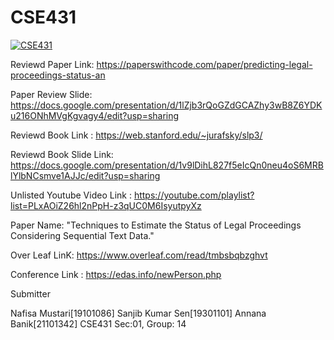 # CSE431
[![CSE431](https://img.youtube.com/vi/LCECCNVSLfU&list=PLxAOiZ26hl2nPpH-z3qUC0M6IsyutpyXz&index=1&t=1s)](https://www.youtube.com/watch?v=LCECCNVSLfU&list=PLxAOiZ26hl2nPpH-z3qUC0M6IsyutpyXz&index=1&t=1s)

Reviewd Paper Link: https://paperswithcode.com/paper/predicting-legal-proceedings-status-an 

Paper Review Slide: https://docs.google.com/presentation/d/1lZjb3rQoGZdGCAZhy3wB8Z6YDKu216ONhMVgKgvagy4/edit?usp=sharing 

Reviewd Book Link : https://web.stanford.edu/~jurafsky/slp3/

Reviewd Book Slide Link: https://docs.google.com/presentation/d/1v9lDihL827f5eIcQn0neu4oS6MRBlYlbNCsmve1AJJc/edit?usp=sharing

Unlisted Youtube  Video Link : https://youtube.com/playlist?list=PLxAOiZ26hl2nPpH-z3qUC0M6IsyutpyXz 

Paper Name: "Techniques to Estimate the Status of Legal Proceedings Considering Sequential Text Data."

Over Leaf LinK: https://www.overleaf.com/read/tmbsbqbzghvt 

Conference Link : https://edas.info/newPerson.php


Submitter

Nafisa Mustari[19101086]
Sanjib Kumar Sen[19301101]
Annana Banik[21101342]
CSE431 Sec:01, Group: 14
